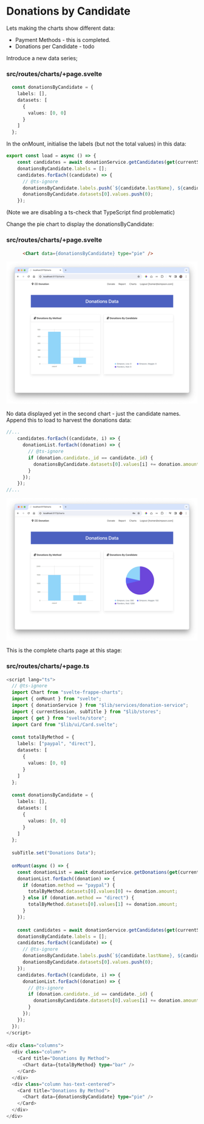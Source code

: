 # Donations by Candidate

Lets making the charts show different data:

- Payment Methods  - this is completed.
- Donations per Candidate - todo

Introduce a new data series;

### src/routes/charts/+page.svelte

~~~typescript
  const donationsByCandidate = {
    labels: [],
    datasets: [
      {
        values: [0, 0]
      }
    ]
  };
~~~

In the onMount, initialise the labels (but not the total values) in this data:

~~~typescript
export const load = async () => {
    const candidates = await donationService.getCandidates(get(currentSession));
    donationsByCandidate.labels = [];
    candidates.forEach((candidate) => {
      // @ts-ignore
      donationsByCandidate.labels.push(`${candidate.lastName}, ${candidate.firstName}`);
      donationsByCandidate.datasets[0].values.push(0);
    });
~~~

(Note we are disabling a ts-check that TypeScript find problematic)

Change the pie chart to display the donationsByCandidate:

### src/routes/charts/+page.svelte

~~~html
      <Chart data={donationsByCandidate} type="pie" />
~~~

![](img/29.png)

No data displayed yet in the second chart - just the candidate names. Append this to load to harvest the donations data:

~~~javascript
//...
    candidates.forEach((candidate, i) => {
      donationList.forEach((donation) => {
        // @ts-ignore
        if (donation.candidate._id == candidate._id) {
          donationsByCandidate.datasets[0].values[i] += donation.amount;
        }
      });
    });
//...
~~~

![](img/30.png)

This is the complete charts page at this stage:

### src/routes/charts/+page.ts

~~~typescript
<script lang="ts">
  // @ts-ignore
  import Chart from "svelte-frappe-charts";
  import { onMount } from "svelte";
  import { donationService } from "$lib/services/donation-service";
  import { currentSession, subTitle } from "$lib/stores";
  import { get } from "svelte/store";
  import Card from "$lib/ui/Card.svelte";

  const totalByMethod = {
    labels: ["paypal", "direct"],
    datasets: [
      {
        values: [0, 0]
      }
    ]
  };

  const donationsByCandidate = {
    labels: [],
    datasets: [
      {
        values: [0, 0]
      }
    ]
  };

  subTitle.set("Donations Data");

  onMount(async () => {
    const donationList = await donationService.getDonations(get(currentSession));
    donationList.forEach((donation) => {
      if (donation.method == "paypal") {
        totalByMethod.datasets[0].values[0] += donation.amount;
      } else if (donation.method == "direct") {
        totalByMethod.datasets[0].values[1] += donation.amount;
      }
    });

    const candidates = await donationService.getCandidates(get(currentSession));
    donationsByCandidate.labels = [];
    candidates.forEach((candidate) => {
      // @ts-ignore
      donationsByCandidate.labels.push(`${candidate.lastName}, ${candidate.firstName}`);
      donationsByCandidate.datasets[0].values.push(0);
    });
    candidates.forEach((candidate, i) => {
      donationList.forEach((donation) => {
        // @ts-ignore
        if (donation.candidate._id == candidate._id) {
          donationsByCandidate.datasets[0].values[i] += donation.amount;
        }
      });
    });
  });
</script>

<div class="columns">
  <div class="column">
    <Card title="Donations By Method">
      <Chart data={totalByMethod} type="bar" />
    </Card>
  </div>
  <div class="column has-text-centered">
    <Card title="Donations By Method">
      <Chart data={donationsByCandidate} type="pie" />
    </Card>
  </div>
</div>
~~~

